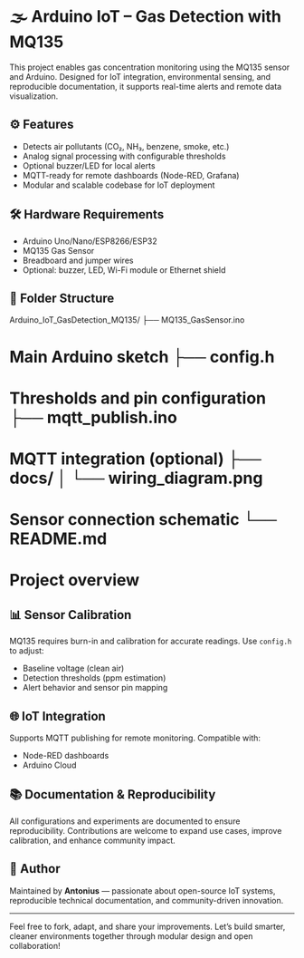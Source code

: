 # 🌫️ Arduino IoT – Gas Detection with MQ135

This project enables gas concentration monitoring using the MQ135 sensor and Arduino. Designed for IoT integration, environmental sensing, and reproducible documentation, it supports real-time alerts and remote data visualization.

## ⚙️ Features

- Detects air pollutants (CO₂, NH₃, benzene, smoke, etc.)
- Analog signal processing with configurable thresholds
- Optional buzzer/LED for local alerts
- MQTT-ready for remote dashboards (Node-RED, Grafana)
- Modular and scalable codebase for IoT deployment

## 🛠️ Hardware Requirements

- Arduino Uno/Nano/ESP8266/ESP32
- MQ135 Gas Sensor
- Breadboard and jumper wires
- Optional: buzzer, LED, Wi-Fi module or Ethernet shield

## 📁 Folder Structure

Arduino_IoT_GasDetection_MQ135/ ├── MQ135_GasSensor.ino           
  # Main Arduino sketch ├── config.h                      
  # Thresholds and pin configuration ├── mqtt_publish.ino             
  # MQTT integration (optional) ├── docs/ │   └── wiring_diagram.png       
  # Sensor connection schematic └── README.md                    
  # Project overview

## 📊 Sensor Calibration

MQ135 requires burn-in and calibration for accurate readings. Use `config.h` to adjust:

- Baseline voltage (clean air)
- Detection thresholds (ppm estimation)
- Alert behavior and sensor pin mapping

## 🌐 IoT Integration

Supports MQTT publishing for remote monitoring. Compatible with:

- Node-RED dashboards
- Arduino Cloud

## 📚 Documentation & Reproducibility

All configurations and experiments are documented to ensure reproducibility. Contributions are welcome to expand use cases, improve calibration, and enhance community impact.

## 👤 Author

Maintained by **Antonius** — passionate about open-source IoT systems, reproducible technical documentation, and community-driven innovation.

---

Feel free to fork, adapt, and share your improvements. Let’s build smarter, cleaner environments together through modular design and open collaboration!
